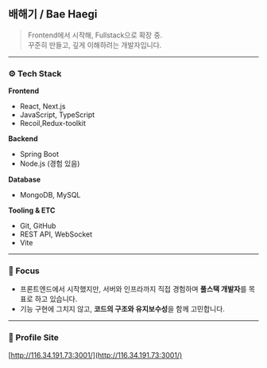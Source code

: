 ## 배해기 / Bae Haegi

> Frontend에서 시작해, Fullstack으로 확장 중.  
> 꾸준히 만들고, 깊게 이해하려는 개발자입니다.

---

### ⚙️ Tech Stack

**Frontend**  
- React, Next.js  
- JavaScript, TypeScript  
- Recoil,Redux-toolkit

**Backend**  
- Spring Boot  
- Node.js (경험 있음)  

**Database**  
- MongoDB, MySQL  

**Tooling & ETC**  
- Git, GitHub  
- REST API, WebSocket  
- Vite

---

### 🎯 Focus

- 프론트엔드에서 시작했지만, 서버와 인프라까지 직접 경험하며 **풀스택 개발자**를 목표로 하고 있습니다.  
- 기능 구현에 그치지 않고, **코드의 구조와 유지보수성**을 함께 고민합니다.

---

### 🔗 Profile Site

[http://116.34.191.73:3001/](http://116.34.191.73:3001/)

